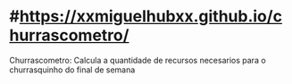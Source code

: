 # #https://xxmiguelhubxx.github.io/churrascometro/
Churrascometro: Calcula a quantidade de recursos necesarios para o churrasquinho do final de semana

